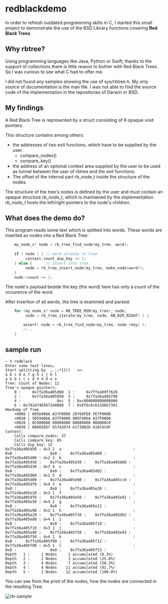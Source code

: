 # redblackdemo
In order to refresh outdated programming skills in C, I started this small project to demonstrate the use of the BSD Library functions covering __Red Black Trees__.

## Why rbtree?
Using programming languages like Java, Python or Swift, thanks to the support of collections there is little reason to bother with Red Black Trees. So I was curious to see what C had to offer me.

I did not found any samples showing the use of sys/rbtree.h. My only source of documentation is the man file. 
I was not able to find the source code of the implementation in the repositories of Darwin or BSD.

## My findings
A Red Black Tree is represented by a struct consisting of 8 opaque void pointers.

This structure contains among others:

  - the addresses of two exit functions, which have to be supplied by the user:
    - compare_nodes()
    - compare_key()
  - the address of an optional context area supplied by the user to be used as tunnel between the user of rbtree and the exit functions.
  - The offset of the internal part rb_node_t inside the structure of the nodes.
 
 The structure of the tree's nodes is defined by the user and must contain an opaque structure *rb_node_t*, which is maintained by the implementation. *rb_node_t* hosts the left/right pointers to the node's children.
 
## What does the demo do?

This program reads some text which is splitted into words.
These words are inserted as nodes into a Red Black Tree:
```c
    my_node_s* node = rb_tree_find_node(my_tree, word);
            
    if ( node ) { // word already in tree
         context.count_dup_key += 1;
    } else {      // insert into tree
         node = rb_tree_insert_node(my_tree, make_node(word));
    }
    node->count += 1;

```

The node's payload beside the key (the word) here has only a count of the occurence of the word.

After insertion of all words, the tree is examined and parsed:

```c
    for (my_node_s* node = RB_TREE_MIN(my_tree); node;
         node = rb_tree_iterate(my_tree, node, RB_DIR_RIGHT) ) {

        assert( node = rb_tree_find_node(my_tree, node->key) );
        // …
    }

```
## sample run

```
~ % redblack
Enter some text lines…
Start splitting by  ,.:;*{}()	<>-
a b c d e f g h i j k l
a b b c c c d d d d e e
Tree: Count of Nodes: 12
Tree's opaque pointers:
	0 :     0x7fa36a405d60	1 :     0x7ffee89f7620
	2 :     0x7fa36a405950	3 :     0x7fa36a405f90
	4 :                0xc	5 : 0xc000000000000000
	6 : 0x742d7465672e0008	7 : 0x6f6c6c612d6b7361
Hexdump of Tree
	+0000 | 605D406A A37F0000 20769FE8 FE7F0000
	+0010 | 5059406A A37F0000 905F406A A37F0000
	+0020 | 0C000000 00000000 00000000 000000C0
	+0030 | 08002E67 65742D74 61736B2D 616C6C6F
Context:
	Calls compare_nodes: 37
	Calls compare_key: 65
	Calls dup_key: 12
0x7fa36a405950 : d=3 2 	a                                :               0x0 :               0x0 :    0x7fa36a405d00 :
0x7fa36a405d00 : d=2 3 	b                                :    0x7fa36a405950 :    0x7fa36a405d30 :    0x7fa36a405d60 :
0x7fa36a405d30 : d=3 4 	c                                :               0x0 :               0x0 :    0x7fa36a405d02 :
0x7fa36a405d60 : d=1 5 	d                                :    0x7fa36a405d00 :    0x7fa36a405e90 :    0x7fa36a405cc0 :
0x7fa36a405df0 : d=4 3 	e                                :               0x0 :               0x0 :    0x7fa36a405e20 :
0x7fa36a405e20 : d=3 1 	f                                :    0x7fa36a405df0 :    0x7fa36a405e50 :    0x7fa36a405e91 :
0x7fa36a405e50 : d=4 1 	g                                :               0x0 :               0x0 :    0x7fa36a405e22 :
0x7fa36a405e90 : d=2 1 	h                                :    0x7fa36a405e20 :    0x7fa36a405f10 :    0x7fa36a405d62 :
0x7fa36a405ed0 : d=4 1 	i                                :               0x0 :               0x0 :    0x7fa36a405f10 :
0x7fa36a405f10 : d=3 1 	j                                :    0x7fa36a405ed0 :    0x7fa36a405f50 :    0x7fa36a405e93 :
0x7fa36a405f50 : d=4 1 	k                                :               0x0 :    0x7fa36a405f90 :    0x7fa36a405f12 :
0x7fa36a405f90 : d=5 1 	l                                :               0x0 :               0x0 :    0x7fa36a405f53 :
Depth   1 :     1 Nodes     1 accumulated (8.3%)
Depth   2 :     2 Nodes     3 accumulated (25.0%)
Depth   3 :     4 Nodes     7 accumulated (58.3%)
Depth   4 :     4 Nodes    11 accumulated (91.7%)
Depth   5 :     1 Nodes    12 accumulated (100.0%)

```

You can see from the print of the nodes, how the nodes are connected in the resulting Tree:

![rb-sample](https://user-images.githubusercontent.com/55148527/118146754-357fa900-b40f-11eb-97ea-bb9f3f8d2ff9.png)
